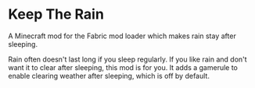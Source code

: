# Keep The Rain

A Minecraft mod for the Fabric mod loader which makes rain stay after sleeping.

Rain often doesn't last long if you sleep regularly. If you like rain and don't want it to clear after sleeping, this mod is for you. It adds a gamerule to enable clearing weather after sleeping, which is off by default.